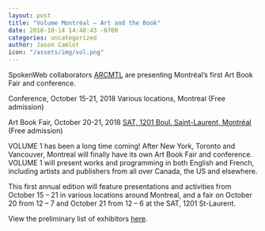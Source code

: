 ```yaml
---
layout: post
title: "Volume Montréal – Art and the Book"
date: 2018-10-14 14:48:43 -0700
categories: uncategorized
author: Jason Camlot
icon: "/assets/img/vol.png"
---
```


SpokenWeb collaborators [ARCMTL](https://arcmtl.org/en/) are presenting Montréal’s first Art Book Fair and conference.

Conference, October 15-21, 2018
Various locations, Montreal (Free admission)

Art Book Fair, October 20-21, 2018
[SAT, 1201 Boul. Saint-Laurent, Montréal](https://sat.qc.ca/) (Free admission)

VOLUME 1 has been a long time coming! After New York, Toronto and Vancouver, Montreal will finally have its own Art Book Fair and conference. VOLUME 1 will present works and programming in both English and French, including artists and publishers from all over Canada, the US and elsewhere.

This first annual edition will feature presentations and activities from October 15 – 21 in various locations around Montreal, and a fair on October 20 from 12 – 7 and October 21 from 12 – 6 at the SAT, 1201 St-Laurent.

View the preliminary list of exhibitors [here](https://www.volumemtl.art/en/exhibitors/year-2018/).

